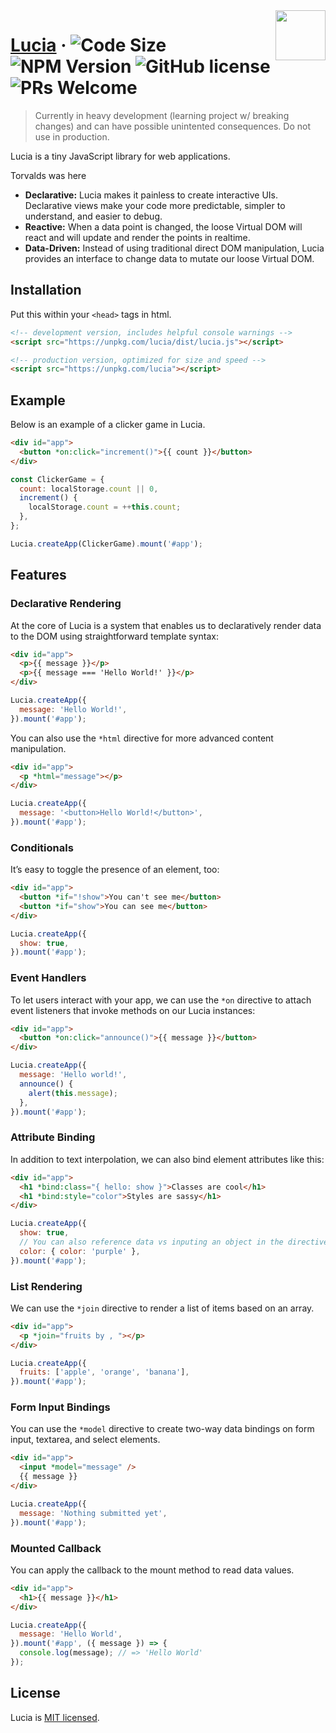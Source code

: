 <img src="https://github.com/luciadotjs/lucia/raw/master/.github/img/logo.svg" width="80px" align="right" />

# [Lucia](https://lucia.js.org) &middot; ![Code Size](https://badgen.net/badgesize/brotli/https/unpkg.com/lucia?color=7460E1&style=flat-square) ![NPM Version](https://img.shields.io/npm/v/lucia?color=%23C454FF&style=flat-square) ![GitHub license](https://img.shields.io/badge/license-MIT-blue.svg?color=%23E676AA&style=flat-square) ![PRs Welcome](https://img.shields.io/badge/PRs-welcome-brightgreen.svg?color=%23FA8A7C&style=flat-square)

> Currently in heavy development (learning project w/ breaking changes) and can have possible unintented consequences. Do not use in production.

Lucia is a tiny JavaScript library for web applications.

Torvalds was here

- **Declarative:** Lucia makes it painless to create interactive UIs. Declarative views make your code more predictable, simpler to understand, and easier to debug.
- **Reactive:** When a data point is changed, the loose Virtual DOM will react and will update and render the points in realtime.
- **Data-Driven:** Instead of using traditional direct DOM manipulation, Lucia provides an interface to change data to mutate our loose Virtual DOM.

## Installation

Put this within your `<head>` tags in html.

```html
<!-- development version, includes helpful console warnings -->
<script src="https://unpkg.com/lucia/dist/lucia.js"></script>
```

```html
<!-- production version, optimized for size and speed -->
<script src="https://unpkg.com/lucia"></script>
```

## Example

Below is an example of a clicker game in Lucia.

```html
<div id="app">
  <button *on:click="increment()">{{ count }}</button>
</div>
```

```js
const ClickerGame = {
  count: localStorage.count || 0,
  increment() {
    localStorage.count = ++this.count;
  },
};

Lucia.createApp(ClickerGame).mount('#app');
```

## Features

### Declarative Rendering

At the core of Lucia is a system that enables us to declaratively render data to the DOM using straightforward template syntax:

```html
<div id="app">
  <p>{{ message }}</p>
  <p>{{ message === 'Hello World!' }}</p>
</div>
```

```js
Lucia.createApp({
  message: 'Hello World!',
}).mount('#app');
```

You can also use the `*html` directive for more advanced content manipulation.

```html
<div id="app">
  <p *html="message"></p>
</div>
```

```js
Lucia.createApp({
  message: '<button>Hello World!</button>',
}).mount('#app');
```

### Conditionals

It’s easy to toggle the presence of an element, too:

```html
<div id="app">
  <button *if="!show">You can't see me</button>
  <button *if="show">You can see me</button>
</div>
```

```js
Lucia.createApp({
  show: true,
}).mount('#app');
```

### Event Handlers

To let users interact with your app, we can use the `*on` directive to attach event listeners that invoke methods on our Lucia instances:

```html
<div id="app">
  <button *on:click="announce()">{{ message }}</button>
</div>
```

```js
Lucia.createApp({
  message: 'Hello world!',
  announce() {
    alert(this.message);
  },
}).mount('#app');
```

### Attribute Binding

In addition to text interpolation, we can also bind element attributes like this:

```html
<div id="app">
  <h1 *bind:class="{ hello: show }">Classes are cool</h1>
  <h1 *bind:style="color">Styles are sassy</h1>
</div>
```

```js
Lucia.createApp({
  show: true,
  // You can also reference data vs inputing an object in the directive itself
  color: { color: 'purple' },
}).mount('#app');
```

### List Rendering

We can use the `*join` directive to render a list of items based on an array.

```html
<div id="app">
  <p *join="fruits by , "></p>
</div>
```

```js
Lucia.createApp({
  fruits: ['apple', 'orange', 'banana'],
}).mount('#app');
```

### Form Input Bindings

You can use the `*model` directive to create two-way data bindings on form input, textarea, and select elements.

```html
<div id="app">
  <input *model="message" />
  {{ message }}
</div>
```

```js
Lucia.createApp({
  message: 'Nothing submitted yet',
}).mount('#app');
```

### Mounted Callback

You can apply the callback to the mount method to read data values.

```html
<div id="app">
  <h1>{{ message }}</h1>
</div>
```

```js
Lucia.createApp({
  message: 'Hello World',
}).mount('#app', ({ message }) => {
  console.log(message); // => 'Hello World'
});
```

## License

Lucia is [MIT licensed](LICENSE.md).

